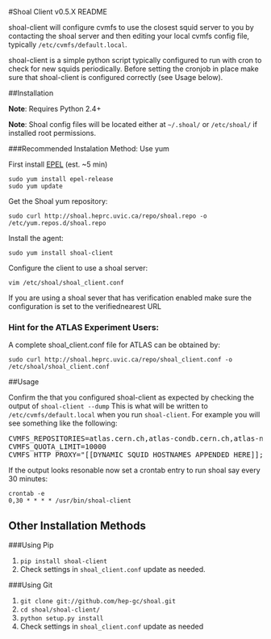 #Shoal Client v0.5.X README

shoal-client will configure cvmfs to use the closest squid server to you by contacting the shoal server
and then editing your local cvmfs config file, typically `/etc/cvmfs/default.local`.

shoal-client is a simple python script typically configured to run with cron to check for new squids 
periodically. Before setting the cronjob in place make sure that shoal-client is
configured correctly (see Usage below).

##Installation

**Note**: Requires Python 2.4+

**Note**: Shoal config files will be located either at `~/.shoal/` or `/etc/shoal/` if installed 
root permissions.

###Recommended Instalation Method: Use yum

First install [EPEL](http://fedoraproject.org/wiki/EPEL) (est. ~5 min)

    sudo yum install epel-release
    sudo yum update

Get the Shoal yum repository:

    sudo curl http://shoal.heprc.uvic.ca/repo/shoal.repo -o /etc/yum.repos.d/shoal.repo
   
Install the agent:

    sudo yum install shoal-client

Configure the client to use a shoal server:

    vim /etc/shoal/shoal_client.conf

If you are using a shoal sever that has verification enabled make sure the configuration is set to
the verifiednearest URL


### Hint for the ATLAS Experiment Users:

A complete shoal_client.conf file for ATLAS can be obtained by:

    sudo curl http://shoal.heprc.uvic.ca/repo/shoal_client.conf -o /etc/shoal/shoal_client.conf

    
##Usage

Confirm the that you configured shoal-client as expected by checking the output of `shoal-client --dump`
This is what will be written to `/etc/cvmfs/default.local` when you run `shoal-client`. For example you will see 
something like the following:

<pre>
CVMFS_REPOSITORIES=atlas.cern.ch,atlas-condb.cern.ch,atlas-nightlies.cern.ch,sft.cern.ch
CVMFS_QUOTA_LIMIT=10000
CVMFS_HTTP_PROXY="[[DYNAMIC SQUID HOSTNAMES APPENDED HERE]];http://chrysaor.westgrid.ca:3128;http://cernvm-webfs.atlas-canada.ca:3128;DIRECT"
</pre>

If the output looks resonable now set a crontab entry to run shoal say every 30 minutes:

    crontab -e
    0,30 * * * * /usr/bin/shoal-client


## Other Installation Methods

###Using Pip

1. `pip install shoal-client`
2. Check settings in `shoal_client.conf` update as needed.

###Using Git
1. `git clone git://github.com/hep-gc/shoal.git`
2. `cd shoal/shoal-client/`
3. `python setup.py install`
4. Check settings in `shoal_client.conf` update as needed

